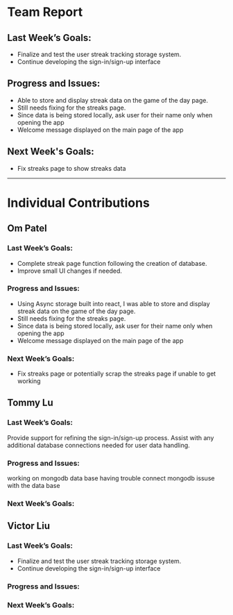 # Team Report

## Last Week’s Goals:
- Finalize and test the user streak tracking storage system.
- Continue developing the sign-in/sign-up interface
  
## Progress and Issues:
- Able to store and display streak data on the game of the day page.
- Still needs fixing for the streaks page.
- Since data is being stored locally, ask user for their name only when opening the app
- Welcome message displayed on the main page of the app
  
## Next Week's Goals:
- Fix streaks page to show streaks data
---

# Individual Contributions

## Om Patel

### Last Week’s Goals:
- Complete streak page function following the creation of database.
- Improve small UI changes if needed.

### Progress and Issues:
- Using Async storage built into react, I was able to store and display streak data on the game of the day page.
- Still needs fixing for the streaks page.
- Since data is being stored locally, ask user for their name only when opening the app
- Welcome message displayed on the main page of the app

### Next Week’s Goals:
- Fix streaks page or potentially scrap the streaks page if unable to get working


## Tommy Lu
### Last Week’s Goals:
Provide support for refining the sign-in/sign-up process.
Assist with any additional database connections needed for user data handling.

### Progress and Issues:
working on mongodb data base 
having trouble connect mongodb
issuse with the data base
### Next Week’s Goals:



## Victor Liu

### Last Week’s Goals:
- Finalize and test the user streak tracking storage system.
- Continue developing the sign-in/sign-up interface

### Progress and Issues:


### Next Week’s Goals:

